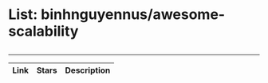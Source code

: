 # List: binhnguyennus/awesome-scalability 
 
## 
 
---
 
| Link  | Stars   | Description
| ------------- | ------------- | ------------- |
